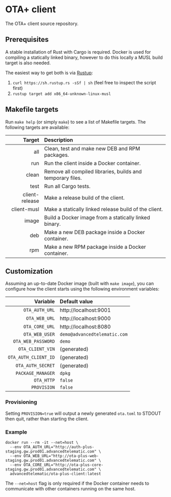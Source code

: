 # OTA+ client

The OTA+ client source repository.

## Prerequisites

A stable installation of Rust with Cargo is required. Docker is used for compiling a statically linked binary, however to do this locally a MUSL build target is also needed.

The easiest way to get both is via [Rustup](https://www.rustup.rs):

1. `curl https://sh.rustup.rs -sSf | sh` (feel free to inspect the script first)
2. `rustup target add x86_64-unknown-linux-musl`

## Makefile targets

Run `make help` (or simply `make`) to see a list of Makefile targets. The following targets are available:

Target         | Description
-------------: | :----------
all            | Clean, test and make new DEB and RPM packages.
run            | Run the client inside a Docker container.
clean          | Remove all compiled libraries, builds and temporary files.
test           | Run all Cargo tests.
client-release | Make a release build of the client.
client-musl    | Make a statically linked release build of the client.
image          | Build a Docker image from a statically linked binary.
deb            | Make a new DEB package inside a Docker container.
rpm            | Make a new RPM package inside a Docker container.

## Customization

Assuming an up-to-date Docker image (built with `make image`), you can configure how the client starts using the following environment variables:

Variable             | Default value
-------------------: | :--------------------
`OTA_AUTH_URL`       | http://localhost:9001
`OTA_WEB_URL`        | http://localhost:9000
`OTA_CORE_URL`       | http://localhost:8080
`OTA_WEB_USER`       | `demo@advancedtelematic.com`
`OTA_WEB_PASSWORD`   | `demo`
`OTA_CLIENT_VIN`     | (generated)
`OTA_AUTH_CLIENT_ID` | (generated)
`OTA_AUTH_SECRET`    | (generated)
`PACKAGE_MANAGER`    | `dpkg`
`OTA_HTTP`           | `false`
`PROVISION`          | `false`

### Provisioning

Setting `PROVISION=true` will output a newly generated `ota.toml` to STDOUT then quit, rather than starting the client.

### Example

```
docker run --rm -it --net=host \
  --env OTA_AUTH_URL="http://auth-plus-staging.gw.prod01.advancedtelematic.com" \
  --env OTA_WEB_URL="http://ota-plus-web-staging.gw.prod01.advancedtelematic.com" \
  --env OTA_CORE_URL="http://ota-plus-core-staging.gw.prod01.advancedtelematic.com" \
  advancedtelematic/ota-plus-client:latest
```

The `--net=host` flag is only required if the Docker container needs to communicate with other containers running on the same host.
